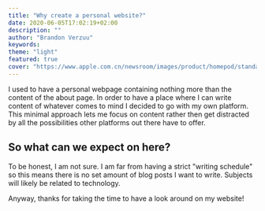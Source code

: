 ```yaml
---
title: "Why create a personal website?"
date: 2020-06-05T17:02:19+02:00
description: ""
author: "Brandon Verzuu"
keywords:
theme: "light"
featured: true
cover: "https://www.apple.com.cn/newsroom/images/product/homepod/standard/Apple-HomePod-hero-230118_big.jpg.large_2x.jpg"
---
```


I used to have a personal webpage containing nothing more than the content of the about page. In order to have a place where I can write content of whatever comes to mind I decided to go with my own platform. This minimal approach lets me focus on content rather then get distracted by all the possibilities other platforms out there have to offer.

## So what can we expect on here?

To be honest, I am not sure. I am far from having a strict "writing schedule" so this means there is no set amount of blog posts I want to write. Subjects will likely be related to technology.

Anyway, thanks for taking the time to have a look around on my website!
